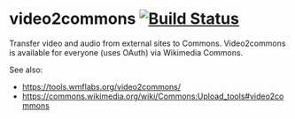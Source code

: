 # video2commons [![Build Status](https://travis-ci.org/Toollabs/video2commons.svg?branch=master)](https://travis-ci.org/Toollabs/video2commons)

Transfer video and audio from external sites to Commons. Video2commons is available for everyone (uses OAuth) via Wikimedia Commons.

See also:
* https://tools.wmflabs.org/video2commons/
* https://commons.wikimedia.org/wiki/Commons:Upload_tools#video2commons
